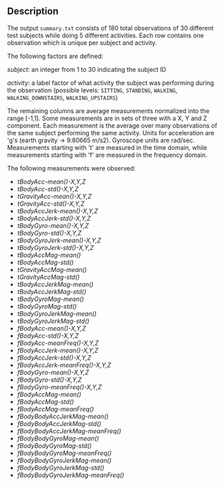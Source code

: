 ## Description

The output `summary.txt` consists of 180 total observations of 30 different
test subjects while doing 5 different activities. Each row contains one
observation which is unique per subject and activity.

The following factors are defined:

*subject*: an integer from 1 to 30 indicating the subject ID

*activity*: a label factor of what activity the subject was performing during
the observation (possible levels: `SITTING`, `STANDING`, `WALKING`,
`WALKING_DOWNSTAIRS`, `WALKING_UPSTAIRS`)


The remaining columns are average measurements normalized into the range [-1,1].
Some measurements are in sets of three with a X, Y and Z component. Each
measurement is the average over many observations of the same subject performing
the same activity. Units for acceleration are 'g's (earth gravity -> 9.80665 m/s2).
Gyroscope units are rad/sec. Measurements starting with 't' are measured in the
time domain, while measurements starting with 'f' are measured in the frequency
domain.

The following measurements were observed:

* *tBodyAcc-mean()-X,Y,Z*
* *tBodyAcc-std()-X,Y,Z*
* *tGravityAcc-mean()-X,Y,Z*
* *tGravityAcc-std()-X,Y,Z*
* *tBodyAccJerk-mean()-X,Y,Z*
* *tBodyAccJerk-std()-X,Y,Z*
* *tBodyGyro-mean()-X,Y,Z*
* *tBodyGyro-std()-X,Y,Z*
* *tBodyGyroJerk-mean()-X,Y,Z*
* *tBodyGyroJerk-std()-X,Y,Z*
* *tBodyAccMag-mean()*
* *tBodyAccMag-std()*
* *tGravityAccMag-mean()*
* *tGravityAccMag-std()*
* *tBodyAccJerkMag-mean()*
* *tBodyAccJerkMag-std()*
* *tBodyGyroMag-mean()*
* *tBodyGyroMag-std()*
* *tBodyGyroJerkMag-mean()*
* *tBodyGyroJerkMag-std()*
* *fBodyAcc-mean()-X,Y,Z*
* *fBodyAcc-std()-X,Y,Z*
* *fBodyAcc-meanFreq()-X,Y,Z*
* *fBodyAccJerk-mean()-X,Y,Z*
* *fBodyAccJerk-std()-X,Y,Z*
* *fBodyAccJerk-meanFreq()-X,Y,Z*
* *fBodyGyro-mean()-X,Y,Z*
* *fBodyGyro-std()-X,Y,Z*
* *fBodyGyro-meanFreq()-X,Y,Z*
* *fBodyAccMag-mean()*
* *fBodyAccMag-std()*
* *fBodyAccMag-meanFreq()*
* *fBodyBodyAccJerkMag-mean()*
* *fBodyBodyAccJerkMag-std()*
* *fBodyBodyAccJerkMag-meanFreq()*
* *fBodyBodyGyroMag-mean()*
* *fBodyBodyGyroMag-std()*
* *fBodyBodyGyroMag-meanFreq()*
* *fBodyBodyGyroJerkMag-mean()*
* *fBodyBodyGyroJerkMag-std()*
* *fBodyBodyGyroJerkMag-meanFreq()*

